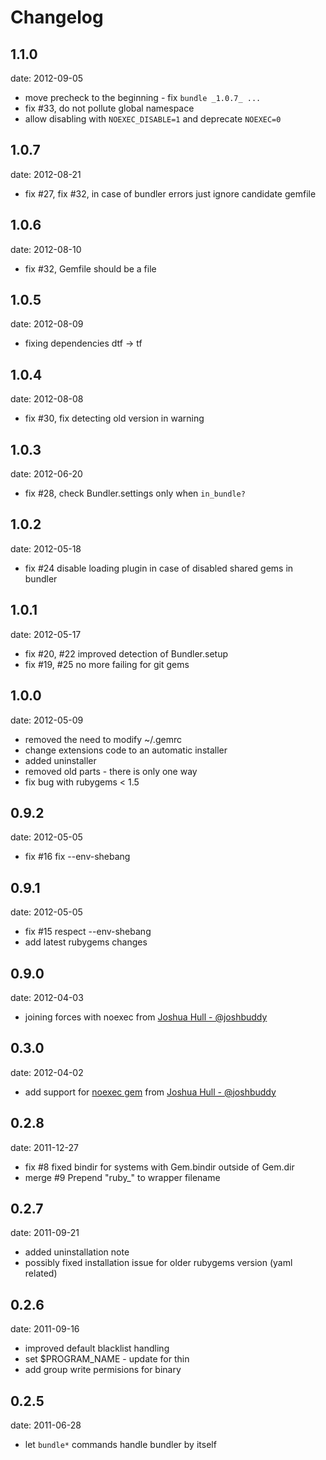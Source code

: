 # Changelog

## 1.1.0
date: 2012-09-05

 - move precheck to the beginning - fix `bundle _1.0.7_ ...`
 - fix #33, do not pollute global namespace
 - allow disabling with `NOEXEC_DISABLE=1` and deprecate `NOEXEC=0`

## 1.0.7
date: 2012-08-21

 - fix #27, fix #32, in case of bundler errors just ignore candidate gemfile

## 1.0.6
date: 2012-08-10

 -  fix #32, Gemfile should be a file

## 1.0.5
date: 2012-08-09

 -  fixing dependencies dtf -> tf

## 1.0.4
date: 2012-08-08

 -  fix #30, fix detecting old version in warning

## 1.0.3
date: 2012-06-20

 -  fix #28, check Bundler.settings only when `in_bundle?`

## 1.0.2
date: 2012-05-18

 - fix #24 disable loading plugin in case of disabled shared gems in bundler

## 1.0.1
date: 2012-05-17

 - fix #20, #22 improved detection of Bundler.setup
 - fix #19, #25 no more failing for git gems

## 1.0.0
date: 2012-05-09

 - removed the need to modify ~/.gemrc
 - change extensions code to an automatic installer
 - added uninstaller
 - removed old parts - there is only one way
 - fix bug with rubygems < 1.5

## 0.9.2
date: 2012-05-05

 - fix #16 fix --env-shebang

## 0.9.1
date: 2012-05-05

 - fix #15 respect --env-shebang
 - add latest rubygems changes

## 0.9.0
date: 2012-04-03

 - joining forces with noexec from
   [Joshua Hull - @joshbuddy](https://github.com/joshbuddy)

## 0.3.0
date: 2012-04-02

 - add support for [noexec gem](https://github.com/joshbuddy/noexec)
   from [Joshua Hull - @joshbuddy](https://github.com/joshbuddy)

## 0.2.8
date: 2011-12-27

 - fix #8 fixed bindir for systems with Gem.bindir outside of Gem.dir
 - merge #9 Prepend "ruby_" to wrapper filename

## 0.2.7
date: 2011-09-21

 - added uninstallation note
 - possibly fixed installation issue for older rubygems version (yaml related)

## 0.2.6
date: 2011-09-16

 - improved default blacklist handling
 - set $PROGRAM_NAME - update for thin
 - add group write permisions for binary

## 0.2.5
date: 2011-06-28

 - let `bundle*` commands handle bundler by itself
